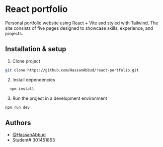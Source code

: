 
# React portfolio

Personal portfolio website using React + Vite and styled with Tailwind.
The site consists of five pages designed to showcase skills, experience, and projects.

## Installation & setup


1. Clone project

```bash
git clone https://github.com/HassanAbbud/react-portfolio.git
```
2. Install dependencies

```bash
  npm install
```

3. Run the project in a development environment

```bash
npm run dev
```
    
## Authors

- [@HassanAbbud](https://github.com/HassanAbbud)
- Student# 301451853
